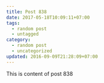 ```yaml
---
title: Post 838
date: 2017-05-18T10:09:11+07:00
tags:
  - random post
  - untagged
category:
  - random post
  - uncategorized
updated: 2016-09-09T21:28:09+07:00
---
```

This is content of post 838